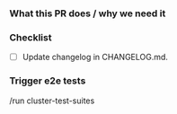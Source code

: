 ### What this PR does / why we need it


### Checklist

- [ ] Update changelog in CHANGELOG.md.

### Trigger e2e tests

<!--
If you want to skip the E2E tests, remove the following line and add the `skip/ci` label to skip the check.

Note: Tests are not automatically executed when creating a draft PR. If you do want to trigger the tests while still in draft then please add a comment with the trigger.

Full docs and all optional params can be found at: https://github.com/giantswarm/cluster-test-suites#%EF%B8%8F-running-tests-in-ci
-->

/run cluster-test-suites
